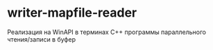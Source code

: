 # writer-mapfile-reader

Реализация на WinAPI в терминах C++ программы параллельного чтения/записи в буфер
